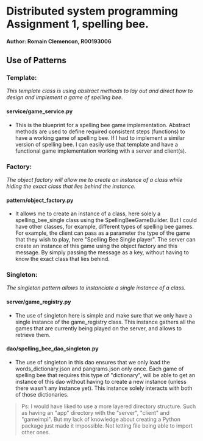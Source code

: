 # Distributed system programming Assignment 1, spelling bee.
#### Author: Romain Clemencon, R00193006

## Use of Patterns

### Template:
_This template class is using abstract methods to lay out and direct how to design and implement a game of spelling bee._
#### service/game_service.py 
- This is the blueprint for a spelling bee game implementation. Abstract methods are used to define required consistent steps (functions) to have a working game of spelling bee. If I had to implement a similar version of spelling bee. I can easily use that template and have a functional game implementation working with a server and client(s).

### Factory:
_The object factory will allow me to create an instance of a class while hiding the exact class that lies behind the instance._
#### pattern/object_factory.py
- It allows me to create an instance of a class, here solely a spelling_bee_single class using the SpellingBeeGameBuilder. But I could have other classes, for example, different types of spelling bee games. For example, the client can pass as a parameter the type of the game that they wish to play, here "Spelling Bee Single player". The server can create an instance of this game using the object factory and this message. By simply passing the message as a key, without having to know the exact class that lies behind.
    
### Singleton:
_The singleton pattern allows to instanciate a single instance of a class._
#### server/game_registry.py
- The use of singleton here is simple and make sure that we only have a single instance of the game_registry class. This instance gathers all the games that are currently being played on the server, and allows to retrieve them.
#### dao/spelling_bee_dao_singleton.py 
- The use of singleton in this dao ensures that we only load the words_dictionary.json and pangrams.json only once. Each game of spelling bee that requires this type of "dictionary", will be able to get an instance of this dao without having to create a new instance (unless there wasn't any instance yet). This instance solely interacts with both of those dictionaries.

> Ps: I would have liked to use a more layered directory structure. Such as having an "app" directory with the "server", "client" and "gameimpl". But my lack of knowledge about creating a Python package just made it impossible. Not letting file being able to import other ones.